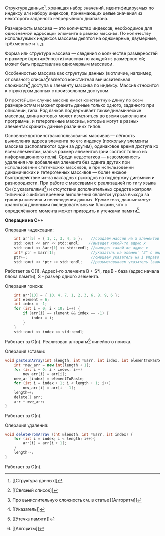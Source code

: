 Структура данных[^1], хранящая набор значений, идентифицируемых по индексу или набору индексов, принимающих целые значения из некоторого заданного непрерывного диапазона. 

Размерность массива — это количество индексов, необходимое для однозначной адресации элемента в рамках массива. По количеству используемых индексов массивы делятся на одномерные, двумерные, трёхмерные и т. д.

Форма или структура массива — сведения о количестве размерностей и размере (протяжённости) массива по каждой из размерностей; может быть представлена одномерным массивом.

Особенностью массива как структуры данных (в отличие, например, от связного списка[^2]является константная вычислительная сложность[^3] доступа к элементу массива по индексу. Массив относится к структурам данных с произвольным доступом.

В простейшем случае массив имеет константную длину по всем размерностям и может хранить данные только одного, заданного при описании, типа. Ряд языков поддерживает также динамические массивы, длина которых может изменяться во время выполнения программы, и гетерогенные массивы, которые могут в разных элементах хранить данные различных типов. 

Основные достоинства использования массивов — лёгкость вычисления адреса элемента по его индексу (поскольку элементы массива располагаются один за другим), одинаковое время доступа ко всем элементам, малый размер элементов (они состоят только из информационного поля). Среди недостатков — невозможность удаления или добавления элемента без сдвига других при использовании статических массивов, а при использовании динамических и гетерогенных массивов — более низкое быстродействие из-за накладных расходов на поддержку динамики и разнородности. При работе с массивами с реализацией по типу языка Си (с указателями[^4]) и отсутствии дополнительных средств контроля типичной ошибкой времени выполнения является угроза выхода за границы массива и повреждения данных. Кроме того, данные могут храниться длинными последовательными блоками, что с определённого момента может приводить к утечками памяти[^5]. 


**Операции на С++**


Операция индексации:

```Java
	int arr[5] = { 1, 2, 3, 4, 5 };    //создаём массив на 5 элементов
    std::cout << arr << std::endl;    //выведет какой-то адрес x
    std::cout << &arr[0] << std::endl; //выведет такой же адрес х
    int* ptr = &arr[1];                //указатель на элемент "2" с индексом 1
    ptr++;                             //смещаем указатель на 1 вправо 
    std::cout << *ptr << std::endl;    //разыменовываем указатель (выводится "3")
``` 
Работает за О(1). Адрес i-го элемента B + S*i, где B - база (адрес начала блока памяти), S - размер одного элемента.


Операция поиска: 

```Java
	int arr[10] = { 10, 4, 7, 1, 2, 3, 6, 8, 9, 6 };
    int element = 6;
    int index = -1;
    for (int i = 0; i < 10; i++) {
        if (arr[i] == element && index == -1) {
            index = i;
        }
    }
    std::cout << index << std::endl;
```
Работает за О(n). Реализован алгоритм[^6] линейного поиска. 


Операция вставки:

```Java
void pasteInArray(int &length, int *&arr, int index, int elementToPaste) {
    int *new_arr = new int[length + 1];
    for (int i = 0; i < index; i++)
        new_arr[i] = arr[i];
    new_arr[index] = elementToPaste;
    for (int i = index + 1; i < length + 1; i++)
        new_arr[i] = arr[i - 1];
    length++;
    delete[] arr;
    arr = new_arr;
}
```
Работает за О(n).


Операция удаления: 

```Java
void deleteFromArray (int &length, int *&arr, int index) {
	for (int i = index; i < length; i++){
		arr[i] = arr[i + 1];
	}
	length--;
}
```
Работает за О(n). 

[^1]: [[Структура данных]]
[^2]: [[Связный список]]
[^3]: Про вычислительную сложность см. в статье [[Алгоритм]]
[^4]: [[Указатель]]
[^5]: [[Утечка памяти]]
[^6]: [[Алгоритм]]